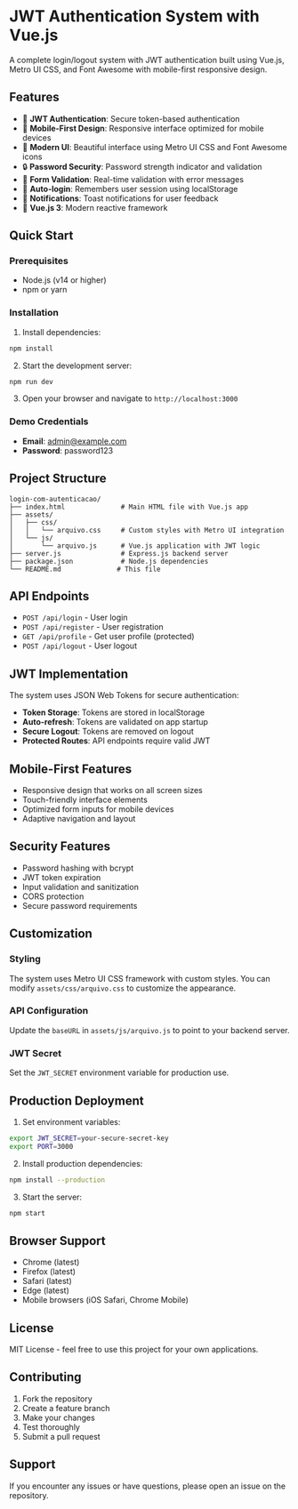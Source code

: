 # JWT Authentication System with Vue.js

A complete login/logout system with JWT authentication built using Vue.js, Metro UI CSS, and Font Awesome with mobile-first responsive design.

## Features

- 🔐 **JWT Authentication**: Secure token-based authentication
- 📱 **Mobile-First Design**: Responsive interface optimized for mobile devices
- 🎨 **Modern UI**: Beautiful interface using Metro UI CSS and Font Awesome icons
- 🔒 **Password Security**: Password strength indicator and validation
- 📝 **Form Validation**: Real-time validation with error messages
- 🔄 **Auto-login**: Remembers user session using localStorage
- 📢 **Notifications**: Toast notifications for user feedback
- 🚀 **Vue.js 3**: Modern reactive framework

## Quick Start

### Prerequisites
- Node.js (v14 or higher)
- npm or yarn

### Installation

1. Install dependencies:
```bash
npm install
```

2. Start the development server:
```bash
npm run dev
```

3. Open your browser and navigate to `http://localhost:3000`

### Demo Credentials
- **Email**: admin@example.com
- **Password**: password123

## Project Structure

```
login-com-autenticacao/
├── index.html              # Main HTML file with Vue.js app
├── assets/
│   ├── css/
│   │   └── arquivo.css     # Custom styles with Metro UI integration
│   └── js/
│       └── arquivo.js      # Vue.js application with JWT logic
├── server.js               # Express.js backend server
├── package.json            # Node.js dependencies
└── README.md              # This file
```

## API Endpoints

- `POST /api/login` - User login
- `POST /api/register` - User registration
- `GET /api/profile` - Get user profile (protected)
- `POST /api/logout` - User logout

## JWT Implementation

The system uses JSON Web Tokens for secure authentication:

- **Token Storage**: Tokens are stored in localStorage
- **Auto-refresh**: Tokens are validated on app startup
- **Secure Logout**: Tokens are removed on logout
- **Protected Routes**: API endpoints require valid JWT

## Mobile-First Features

- Responsive design that works on all screen sizes
- Touch-friendly interface elements
- Optimized form inputs for mobile devices
- Adaptive navigation and layout

## Security Features

- Password hashing with bcrypt
- JWT token expiration
- Input validation and sanitization
- CORS protection
- Secure password requirements

## Customization

### Styling
The system uses Metro UI CSS framework with custom styles. You can modify `assets/css/arquivo.css` to customize the appearance.

### API Configuration
Update the `baseURL` in `assets/js/arquivo.js` to point to your backend server.

### JWT Secret
Set the `JWT_SECRET` environment variable for production use.

## Production Deployment

1. Set environment variables:
```bash
export JWT_SECRET=your-secure-secret-key
export PORT=3000
```

2. Install production dependencies:
```bash
npm install --production
```

3. Start the server:
```bash
npm start
```

## Browser Support

- Chrome (latest)
- Firefox (latest)
- Safari (latest)
- Edge (latest)
- Mobile browsers (iOS Safari, Chrome Mobile)

## License

MIT License - feel free to use this project for your own applications.

## Contributing

1. Fork the repository
2. Create a feature branch
3. Make your changes
4. Test thoroughly
5. Submit a pull request

## Support

If you encounter any issues or have questions, please open an issue on the repository.
